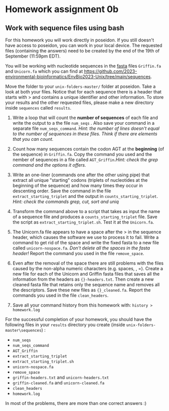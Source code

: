 # Homework assignment 0b

## Work with sequence files using bash

For this homework you will work directly in poseidon. If you still doesn't have access to poseidon, you can work in your local device. The requested files (containing the answers) need to be created by the end of the 19th of September (11:59pm EDT).

You will be working with nucleotide sequences in the [fasta](https://en.wikipedia.org/wiki/FASTA_format)  files `Griffin.fa` and `Unicorn.fa` which you can find at https://github.com/2023-environmental-bioinformatics/EnvBio2023-Unix/tree/main/sequences. 

Move the folder to your `unix-folders-master/` folder at poseidon. Take a look at both your files. Notice that for each sequence there is a header that starts with > and contains a unique identifier and other information. To store your results and the other requested files, please make a new directory inside `sequences` called `results`.

1. Write a loop that will count the **number of sequences** of each file and write the output to a the file ```num_seqs``` . Also save your command in a separate file `num_seqs_command`. *Hint: the number of lines doesn't equal to the number of sequences in these files. Think if there are elements that you can count.*

2. Count how many sequences contain the codon AGT at the **beginning** (of the sequence) in `Griffin.fa`. Copy the command you used and the nember of sequences in a file called `AGT_Griffin`.*Hint: check the grep command and the options it offers.*

3. Write an one-liner (commands one after the other using pipe) that extract all unique "starting" codons (triplets of nucleotides at the beginning of the sequence) and how many times they occur in descenting order. Save the command in the file `extract_starting_triplet` and the output in `counts_starting_triplet`. *Hint: check the commands grep, cut, sort and uniq*

4. Transform the command above to a script that takes as input the name of a sequence file and produces a  `counts_starting_triplet` file. Save the script as `extract_starting_triplet.sh`. Test it at the `Unicorn.fa`.

5. The Unicorn.fa file appears to have a space after the > in the sequence header, which causes the software we use to process it to fail. Write a command to get rid of the space and write the fixed fasta to a new file called `unicorn-nospace.fa`. *Don't delete all the spaces in the fasta header!* Report the command you used in the file `remove_space`.

6. Even after the removal of the space there are still problems with the files caused by the non-alpha numeric characters (e.g. spaces, \, =). Create a new file for each of the Unicorn and Griffin fasta files that saves all the information from the headers as `{}-headers.txt`. Then create a new cleaned fasta file that retains only the sequence name and removes all the descriptors. Save these new files as `{}_cleaned.fa`. Report the commands you used in the file `clean_headers`.

7. Save all your command history from this homework with:
```history > homework.log```


For the successful completion of your homework, you should have the following files in your `results` directory you create (inside `unix-folders-master\sequences`) :
- `num_seqs`
- `num_seqs_command`
- `AGT_Griffin`
- `extract_starting_triplet`
- `extract_starting_triplet.sh`
- `unicorn-nospace.fa`
- `remove_space`
- `griffin-headers.txt` and `unicorn-headers.txt`
- `griffin-cleaned.fa` and `unicorn-cleaned.fa`
- `clean_headers`
- `homework.log`

In most of the problems, there are more than one correct answers :) 
